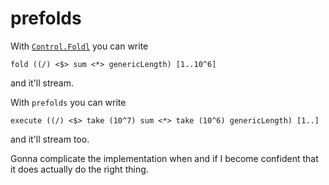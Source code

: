 # prefolds

With [`Control.Foldl`](https://hackage.haskell.org/package/foldl-1.2.1/docs/Control-Foldl.html) you can write

```
fold ((/) <$> sum <*> genericLength) [1..10^6]
```

and it'll stream.

With `prefolds` you can write

```
execute ((/) <$> take (10^7) sum <*> take (10^6) genericLength) [1..]
```

and it'll stream too.

Gonna complicate the implementation when and if I become confident that it does actually do the right thing.